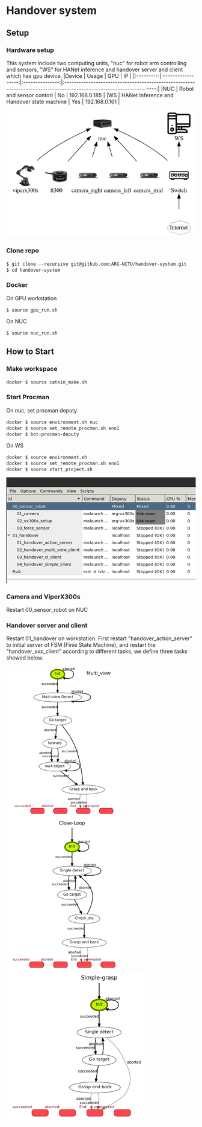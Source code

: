 # Handover system

## Setup
### Hardware setup
This system include two computing units, "nuc" for robot arm controlling and sensors, "WS" for HANet inference and handover server and client which has gpu device. 
|Device   | Usage  | GPU  | IP                                                                                                         |
|:---------:|:------------------:|:---------------:|:--------------------------------------------------------------------------------------------------------------------:|
|NUC  | Robot and sensor contorl              | No           | 192.168.0.185  |
|WS  | HANet Inference and Handover state machine              | Yes           | 192.168.0.161  |

![Teaser](figures/system-diagram.png)

### Clone repo
```
$ git clone --recursive git@github.com:ARG-NCTU/handover-system.git
$ cd handover-system
```

### Docker
On GPU workstation
```
$ source gpu_run.sh
```
On NUC
```
$ source nuc_run.sh
```

## How to Start
### Make workspace
```
docker $ source catkin_make.sh
```

### Start Procman
On nuc, set procman deputy
```
docker $ source environment.sh nuc
docker $ source set_remote_procman.sh eno1
docker $ bot-procman-deputy
```
On WS
```
docker $ source environment.sh
docker $ source set_remote_procman.sh eno1
docker $ source start_project.sh
```
![Teaser](figures/procman.png)
### Camera and ViperX300s
Restart 00_sensor_robot on NUC

### Handover server and client
Restart 01_handover on workstation. First restart "handover_action_server" to initial server of FSM (Finie State Machine), and restart the "handover_xxx_client" according to different tasks, we define three tasks showed below.
<p float="left">
  <img src="figures/multi-view-smach.png" width="300" title="multi-view grasping" />
  <img src="figures/cl-smach.png" width="303" title="close-loop grasping"/> 
  <img src="figures/simple-samch.png" width="365" title="simple grasping"/>
</p>
